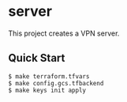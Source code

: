 # server

This project creates a VPN server.

## Quick Start

```
$ make terraform.tfvars
$ make config.gcs.tfbackend
$ make keys init apply
```
